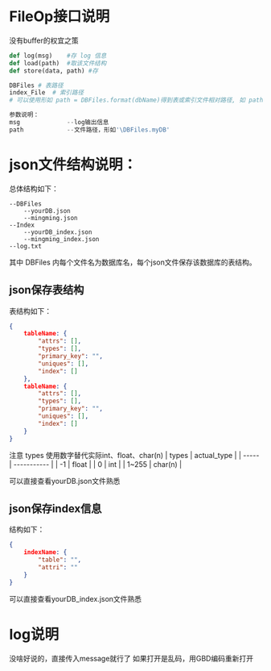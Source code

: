 # FileOp接口说明
没有buffer的权宜之策
```python
def log(msg)    #存 log 信息
def load(path)  #取该文件结构
def store(data, path) #存

DBFiles # 表路径
index_File  # 索引路径
# 可以使用形如 path = DBFiles.format(dbName)得到表或索引文件相对路径, 如 path = DBFiles.format('yourDB')

参数说明：
msg             --log输出信息
path            --文件路径，形如'\DBFiles.myDB'
```


# json文件结构说明：
总体结构如下：
```
--DBFiles
    --yourDB.json
    --mingming.json
--Index
    --yourDB_index.json
    --mingming_index.json
--log.txt
```
其中 DBFiles 内每个文件名为数据库名，每个json文件保存该数据库的表结构。

## json保存表结构
表结构如下：
```json
{
    tableName: {
        "attrs": [],
        "types": [],
        "primary_key": "",
        "uniques": [],
        "index": []
    },
    tableName: {
        "attrs": [],
        "types": [],
        "primary_key": "",
        "uniques": [],
        "index": []
    }
}
```
注意 types 使用数字替代实际int、float、char(n)
| types | actual_type |
| ----- | ----------- |
| -1    | float       |
| 0     | int         |
| 1~255 | char(n)     |

可以直接查看yourDB.json文件熟悉

## json保存index信息
结构如下：
```json
{
    indexName: {
        "table": "",
        "attri": ""
    }
}
```

可以直接查看yourDB_index.json文件熟悉

# log说明
没啥好说的，直接传入message就行了
如果打开是乱码，用GBD编码重新打开